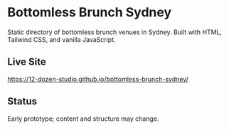 # Bottomless Brunch Sydney

Static directory of bottomless brunch venues in Sydney. Built with HTML, Tailwind CSS, and vanilla JavaScript.

## Live Site

https://12-dozen-studio.github.io/bottomless-brunch-sydney/

## Status

Early prototype; content and structure may change.

